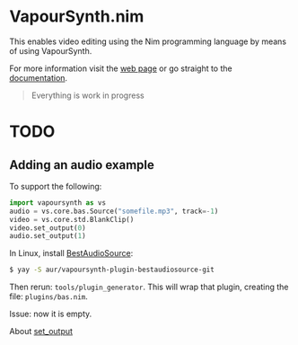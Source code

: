 # VapourSynth.nim

This enables video editing using the Nim programming language by means of using VapourSynth.

For more information visit the [web page](https://mantielero.github.io/VapourSynth.nim/) or go straight to the [documentation](https://mantielero.github.io/VapourSynth.nim/docs/).

> Everything is work in progress

# TODO


## Adding an audio example
To support the following:
```python
import vapoursynth as vs
audio = vs.core.bas.Source("somefile.mp3", track=-1)
video = vs.core.std.BlankClip()
video.set_output(0)
audio.set_output(1)
```

In Linux, install [BestAudioSource](https://github.com/vapoursynth/bestaudiosource):
```bash
$ yay -S aur/vapoursynth-plugin-bestaudiosource-git
```

Then rerun: `tools/plugin_generator`. This will wrap that plugin, creating the file: `plugins/bas.nim`.

Issue: now it is empty.


About [set_output](http://vapoursynth.com/doc/pythonreference.html?highlight=pipe#VideoNode.set_output)